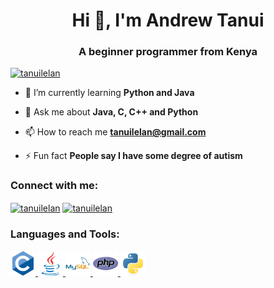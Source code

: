 <h1 align="center">Hi 👋, I'm Andrew Tanui</h1>
<h3 align="center">A beginner programmer from Kenya</h3>

<p align="left"> <a href="https://twitter.com/tanuilelan" target="blank"><img src="https://img.shields.io/twitter/follow/tanuilelan?logo=twitter&style=for-the-badge" alt="tanuilelan" /></a> </p>

- 🌱 I’m currently learning **Python and Java**

- 💬 Ask me about **Java, C, C++ and Python**

- 📫 How to reach me **tanuilelan@gmail.com**

- ⚡ Fun fact **People say I have some degree of autism**

<h3 align="left">Connect with me:</h3>
<p align="left">
<a href="https://twitter.com/tanuilelan" target="blank"><img align="center" src="https://raw.githubusercontent.com/rahuldkjain/github-profile-readme-generator/master/src/images/icons/Social/twitter.svg" alt="tanuilelan" height="30" width="40" /></a>
<a href="https://instagram.com/tanuilelan" target="blank"><img align="center" src="https://raw.githubusercontent.com/rahuldkjain/github-profile-readme-generator/master/src/images/icons/Social/instagram.svg" alt="tanuilelan" height="30" width="40" /></a>
</p>

<h3 align="left">Languages and Tools:</h3>
<p align="left"> <a href="https://www.cprogramming.com/" target="_blank" rel="noreferrer"> <img src="https://raw.githubusercontent.com/devicons/devicon/master/icons/c/c-original.svg" alt="c" width="40" height="40"/> </a> <a href="https://www.java.com" target="_blank" rel="noreferrer"> <img src="https://raw.githubusercontent.com/devicons/devicon/master/icons/java/java-original.svg" alt="java" width="40" height="40"/> </a> <a href="https://www.mysql.com/" target="_blank" rel="noreferrer"> <img src="https://raw.githubusercontent.com/devicons/devicon/master/icons/mysql/mysql-original-wordmark.svg" alt="mysql" width="40" height="40"/> </a> <a href="https://www.php.net" target="_blank" rel="noreferrer"> <img src="https://raw.githubusercontent.com/devicons/devicon/master/icons/php/php-original.svg" alt="php" width="40" height="40"/> </a> <a href="https://www.python.org" target="_blank" rel="noreferrer"> <img src="https://raw.githubusercontent.com/devicons/devicon/master/icons/python/python-original.svg" alt="python" width="40" height="40"/> </a> </p>
